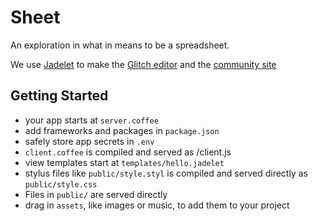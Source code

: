 Sheet
=====

An exploration in what in means to be a spreadsheet.

We use [Jadelet](http://jadelet.com) to make the [Glitch editor](https://glitch.com/edit/#!/project/jadelet-base) and the [community site](http://glitch.com)

Getting Started
-----------------

- your app starts at `server.coffee`
- add frameworks and packages in `package.json`
- safely store app secrets in `.env`
- `client.coffee` is compiled and served as /client.js
- view templates start at `templates/hello.jadelet`
- stylus files like `public/style.styl` is compiled and served directly as `public/style.css`
- Files in `public/` are served directly
- drag in `assets`, like images or music, to add them to your project
